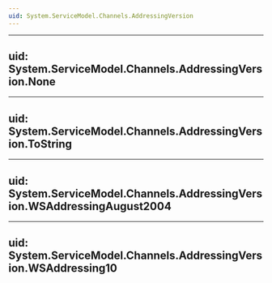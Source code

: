 ```yaml
---
uid: System.ServiceModel.Channels.AddressingVersion
---
```


---
uid: System.ServiceModel.Channels.AddressingVersion.None
---

---
uid: System.ServiceModel.Channels.AddressingVersion.ToString
---

---
uid: System.ServiceModel.Channels.AddressingVersion.WSAddressingAugust2004
---

---
uid: System.ServiceModel.Channels.AddressingVersion.WSAddressing10
---
